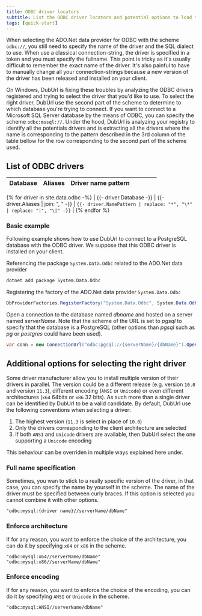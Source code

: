 ```yaml
---
title: ODBC driver locators
subtitle: List the ODBC driver locators and potential options to load them
tags: [quick-start]
---
```


When selecting the ADO.Net data provider for ODBC with the scheme `odbc://`, you still need to specify the name of the driver and the SQL dialect to use. When use a classical connection-string, the driver is specified in a token and you must specify the fullname. This point is tricky as it's usually difficult to remember the exact name of the driver. It's also painful to have to manually change all your connection-strings because a new version of the driver has been released and installed on your client.

On Windows, DubUrl is fixing these troubles by analyzing the ODBC drivers registered and trying to select the driver that you'd like to use. To select the right driver, DubUrl use the second part of the scheme to determine to which database you're trying to connect. If you want to connect to a Microsoft SQL Server database by the means of ODBC, you can specify the scheme `odbc:mssql://`. Under the hood, DubUrl is analyzing your registry to identify all the potentials drivers and is extracting all the drivers where the name is corresponding to the pattern described in the 3rd column of the table bellow for the row corresponding to the second part of the scheme used.

## List of ODBC drivers

| Database | Aliases | Driver name pattern | | | | |
|----------|---------|--------------------------------------|-|-|-|-|
{% for driver in site.data.odbc -%}
| {{- driver.Database -}}
| {{- driver.Aliases | join: ", " -}}
| `{{- driver.NamePattern | replace: "*", "\*" | replace: "|", "\|" -}}`
|
{% endfor %}

### Basic example

Following example shows how to use DubUrl to connect to a PostgreSQL database with the ODBC driver. We suppose that this ODBC driver is installed on your client.

Referencing the package `System.Data.Odbc` related to the ADO.Net data provider

```bash
dotnet add package System.Data.Odbc
```

Registering the factory of the ADO.Net data provider `System.Data.Odbc`

```csharp
DbProviderFactories.RegisterFactory("System.Data.Odbc", System.Data.Odbc.OdbcFactory.Instance);
```

Open a connection to the database named *dbname* and hosted on a server named *serverName*. Note that the scheme of the URL is set to *pgsql* to specify that the database is a PostgreSQL (other options than *pgsql* such as *pg* or *postgres* could have been used).

```csharp
var conn = new ConnectionUrl("odbc:pgsql://{serverName}/{dbName}").Open();
```

## Additional options for selecting the right driver

Some driver manufacturer allow you to install multiple version of their drivers in parallel. The version could be a different release (e.g. version `10.0` and version `11.3`), different encoding (`ANSI` or `Unicode`) or even different architectures (`x64` 64bits or `x86` 32 bits). As such more than a single driver can be identified by DubUrl to be a valid candidate. By default, DubUrl use the following conventions when selecting a driver:

1. The highest version (`11.3` is select in place of `10.0`)
1. Only the drivers corresponding to the client architecture are selected
1. If both `ANSI` and `Unicode` drivers are available, then DubUrl select the one supporting a `Unicode` encoding

This behaviour can be overriden in multiple ways explained here under.

### Full name specification

Sometimes, you wan to stick to a really specific version of the driver, in that case, you can specify the name by yourself in the scheme. The name of the driver must be specified between curly braces. If this option is selected you cannot combine it with other options.

```text
"odbc:mysql:{driver name}//serverName/dbName"
```

### Enforce architecture

If for any reason, you want to enforce the choice of the architecture, you can do it by specifying `x64` or `x86` in the scheme. 

```text
"odbc:mysql:x64//serverName/dbName"
"odbc:mysql:x86//serverName/dbName"
```

### Enforce encoding

If for any reason, you want to enforce the choice of the encoding, you can do it by specifying `ANSI` or `Unicode` in the scheme. 

```text
"odbc:mysql:ANSI//serverName/dbName"
```